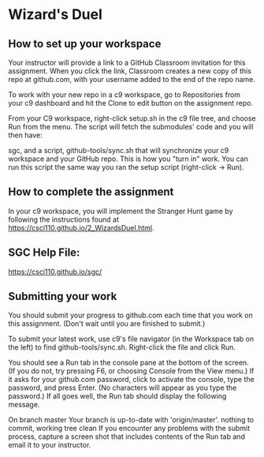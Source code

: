# Wizard's Duel

## How to set up your workspace
Your instructor will provide a link to a GitHub Classroom invitation for this assignment. When you click the link, Classroom creates a new copy of this repo at github.com, with your username added to the end of the repo name.

To work with your new repo in a c9 workspace, go to Repositories from your c9 dashboard and hit the Clone to edit button on the assignment repo.

From your C9 workspace, right-click setup.sh in the c9 file tree, and choose Run from the menu. The script will fetch the submodules' code and you will then have:

sgc, and a script, github-tools/sync.sh that will synchronize your c9 workspace and your GitHub repo. This is how you "turn in" work. You can run this script the same way you ran the setup script (right-click -> Run).

## How to complete the assignment
In your c9 workspace, you will implement the Stranger Hunt game by following the instructions found at https://csci110.github.io/2_WizardsDuel.html.

## SGC Help File:
https://csci110.github.io/sgc/

## Submitting your work
You should submit your progress to github.com each time that you work on this assignment. (Don't wait until you are finished to submit.)

To submit your latest work, use c9's file navigator (in the Workspace tab on the left) to find github-tools/sync.sh. Right-click the file and click Run.

You should see a Run tab in the console pane at the bottom of the screen. (If you do not, try pressing F6, or choosing Console from the View menu.) If it asks for your github.com password, click to activate the console, type the password, and press Enter. (No characters will appear as you type the password.) If all goes well, the Run tab should display the following message.

On branch master
Your branch is up-to-date with 'origin/master'.
nothing to commit, working tree clean
If you encounter any problems with the submit process, capture a screen shot that includes contents of the Run tab and email it to your instructor.
